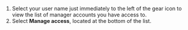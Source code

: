 1. Select your user name just immediately to the left of the gear icon to view the list of manager accounts you have access to.
1. Select **Manage access**, located at the bottom of the list.


